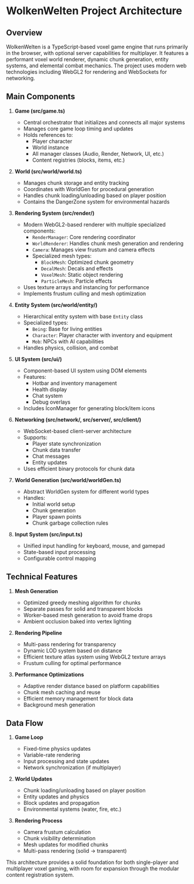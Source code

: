 # WolkenWelten Project Architecture

## Overview
WolkenWelten is a TypeScript-based voxel game engine that runs primarily in the browser, with optional server capabilities for multiplayer. It features a performant voxel world renderer, dynamic chunk generation, entity systems, and elemental combat mechanics. The project uses modern web technologies including WebGL2 for rendering and WebSockets for networking.

## Main Components

1. **Game (src/game.ts)**
   - Central orchestrator that initializes and connects all major systems
   - Manages core game loop timing and updates
   - Holds references to:
     - Player character
     - World instance
     - All manager classes (Audio, Render, Network, UI, etc.)
     - Content registries (blocks, items, etc.)

2. **World (src/world/world.ts)**
   - Manages chunk storage and entity tracking
   - Coordinates with WorldGen for procedural generation
   - Handles chunk loading/unloading based on player position
   - Contains the DangerZone system for environmental hazards

3. **Rendering System (src/render/)**
   - Modern WebGL2-based renderer with multiple specialized components:
     - `RenderManager`: Core rendering coordinator
     - `WorldRenderer`: Handles chunk mesh generation and rendering
     - `Camera`: Manages view frustum and camera effects
     - Specialized mesh types:
       - `BlockMesh`: Optimized chunk geometry
       - `DecalMesh`: Decals and effects
       - `VoxelMesh`: Static object rendering
       - `ParticleMesh`: Particle effects
   - Uses texture arrays and instancing for performance
   - Implements frustum culling and mesh optimization

4. **Entity System (src/world/entity/)**
   - Hierarchical entity system with base `Entity` class
   - Specialized types:
     - `Being`: Base for living entities
     - `Character`: Player character with inventory and equipment
     - `Mob`: NPCs with AI capabilities
   - Handles physics, collision, and combat

5. **UI System (src/ui/)**
   - Component-based UI system using DOM elements
   - Features:
     - Hotbar and inventory management
     - Health display
     - Chat system
     - Debug overlays
   - Includes IconManager for generating block/item icons

6. **Networking (src/network/, src/server/, src/client/)**
   - WebSocket-based client-server architecture
   - Supports:
     - Player state synchronization
     - Chunk data transfer
     - Chat messages
     - Entity updates
   - Uses efficient binary protocols for chunk data

7. **World Generation (src/world/worldGen.ts)**
   - Abstract WorldGen system for different world types
   - Handles:
     - Initial world setup
     - Chunk generation
     - Player spawn points
     - Chunk garbage collection rules

8. **Input System (src/input.ts)**
   - Unified input handling for keyboard, mouse, and gamepad
   - State-based input processing
   - Configurable control mapping

## Technical Features

1. **Mesh Generation**
   - Optimized greedy meshing algorithm for chunks
   - Separate passes for solid and transparent blocks
   - Worker-based mesh generation to avoid frame drops
   - Ambient occlusion baked into vertex lighting

2. **Rendering Pipeline**
   - Multi-pass rendering for transparency
   - Dynamic LOD system based on distance
   - Efficient texture atlas system using WebGL2 texture arrays
   - Frustum culling for optimal performance

3. **Performance Optimizations**
   - Adaptive render distance based on platform capabilities
   - Chunk mesh caching and reuse
   - Efficient memory management for block data
   - Background mesh generation

## Data Flow

1. **Game Loop**
   - Fixed-time physics updates
   - Variable-rate rendering
   - Input processing and state updates
   - Network synchronization (if multiplayer)

2. **World Updates**
   - Chunk loading/unloading based on player position
   - Entity updates and physics
   - Block updates and propagation
   - Environmental systems (water, fire, etc.)

3. **Rendering Process**
   - Camera frustum calculation
   - Chunk visibility determination
   - Mesh updates for modified chunks
   - Multi-pass rendering (solid -> transparent)

This architecture provides a solid foundation for both single-player and multiplayer voxel gaming, with room for expansion through the modular content registration system.